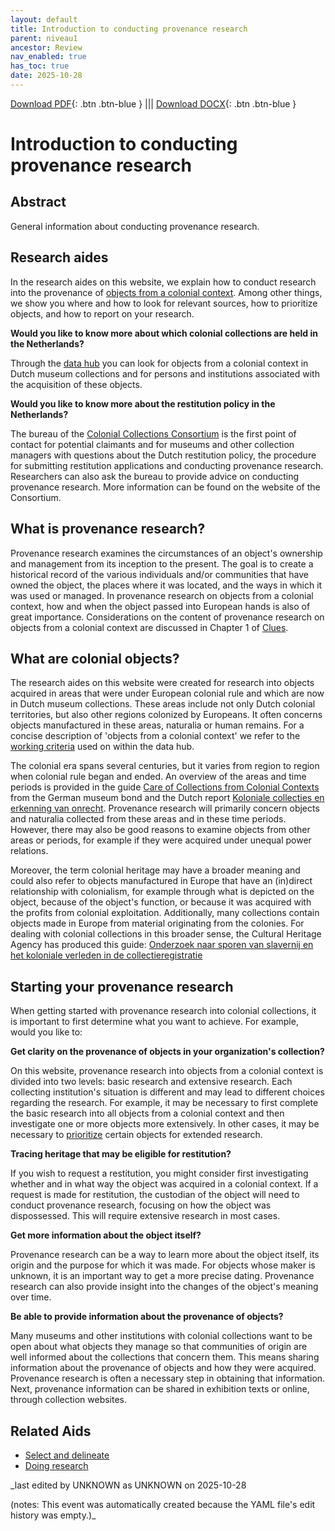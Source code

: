 ```yaml
---
layout: default
title: Introduction to conducting provenance research
parent: niveau1
ancestor: Review
nav_enabled: true
has_toc: true
date: 2025-10-28
--- 
```



[Download PDF](https://raw.githubusercontent.com/colonial-heritage/research-guides-dev/refs/heads/main/EXPORTS/review/PDF/niveau1/English/Introduction.pdf){: .btn .btn-blue } |||    [Download DOCX](https://raw.githubusercontent.com/colonial-heritage/research-guides-dev/refs/heads/main/EXPORTS/review/DOCX/niveau1/English/Introduction.docx){: .btn .btn-blue }


# Introduction to conducting provenance research


## Abstract

General information about conducting provenance research.

## Research aides

In the research aides on this website, we explain how to conduct research into the provenance of [objects from a colonial context](https://app.colonialcollections.nl/en/faq). Among other things, we show you where and how to look for relevant sources, how to prioritize objects, and how to report on your research.

**Would you like to know more about which colonial collections are held in the Netherlands?**

Through the [data hub](https://app.colonialcollections.nl) you can look for objects from a colonial context in Dutch museum collections and for persons and institutions associated with the acquisition of these objects. 

**Would you like to know more about the restitution policy in the Netherlands?**

The bureau of the [Colonial Collections Consortium](https://wp-dev.colonialcollections.org/index.php/contact/) is the first point of contact for potential claimants and for museums and other collection managers with questions about the Dutch restitution policy, the procedure for submitting restitution applications and conducting provenance research. Researchers can also ask the bureau to provide advice on conducting provenance research. More information can be found on the website of the Consortium.

## What is provenance research?

Provenance research examines the circumstances of an object's ownership and management from its inception to the present. The goal is to create a historical record of the various individuals and/or communities that have owned the object, the places where it was located, and the ways in which it was used or managed. In provenance research on objects from a colonial context, how and when the object passed into European hands is also of great importance. Considerations on the content of provenance research on objects from a colonial context are discussed in Chapter 1 of [Clues](https://pure.knaw.nl/ws/portalfiles/portal/496441991/RAP_PPROCE_FinalReport_Eindrapport_NL_v20_20200317.pdf).

## What are colonial objects?

The research aides on this website were created for research into objects acquired in areas that were under European colonial rule and which are now in Dutch museum collections. These areas include not only Dutch colonial territories, but also other regions colonized by Europeans. It often concerns objects manufactured in these areas, naturalia or human remains. For a concise description of 'objects from a colonial context' we refer to the [working criteria](https://wp-dev.colonialcollections.org/index.php/beleid-koloniale-collecties/) used on within the data hub.

The colonial era spans several centuries, but it varies from region to region when colonial rule began and ended. An overview of the areas and time periods is provided in the guide [Care of Collections from Colonial Contexts](https://www.museumsbund.de/wp-content/uploads/2021/03/mb-leitfaden-en-web.pdf) from the German museum bond and the Dutch report [Koloniale collecties en erkenning van onrecht](https://open.overheid.nl/documenten/ronl-1889c640-46ce-4ce7-87d0-f7b4299b8c3e/pdf). Provenance research will primarily concern objects and naturalia collected from these areas and in these time periods. However, there may also be good reasons to examine objects from other areas or periods, for example if they were acquired under unequal power relations.

Moreover, the term colonial heritage may have a broader meaning and could also refer to objects manufactured in Europe that have an (in)direct relationship with colonialism, for example through what is depicted on the object, because of the object's function, or because it was acquired with the profits from colonial exploitation. Additionally, many collections contain objects made in Europe from material originating from the colonies. For dealing with colonial collections in this broader sense, the Cultural Heritage Agency has produced this guide: [Onderzoek naar sporen van slavernij en het koloniale verleden in de collectieregistratie](https://www.cultureelerfgoed.nl/binaries/cultureelerfgoed/documenten/publicaties/2021/01/01/handreiking-onderzoek-naar-sporen-van-slavernij-en-het-koloniale-verleden-in-de-collectieregistratie/Handreiking+sporen+slavernij+en+koloniaal+verleden+in+collectieregistratie.pdf)

## Starting your provenance research

When getting started with provenance research into colonial collections, it is important to first determine what you want to achieve. For example, would you like to:

**Get clarity on the provenance of objects in your organization's collection?**

On this website, provenance research into objects from a colonial context is divided into two levels: basic research and extensive research. Each collecting institution's situation is different and may lead to different choices regarding the research. For example, it may be necessary to first complete the basic research into all objects from a colonial context and then investigate one or more objects more extensively. In other cases, it may be necessary to [prioritize](niveau1/English/SelectAndDelineate_20240425.yml) certain objects for extended research. 

**Tracing heritage that may be eligible for restitution?**

If you wish to request a restitution, you might consider first investigating whether and in what way the object was acquired in a colonial context. If a request is made for restitution, the custodian of the object will need to conduct provenance research, focusing on how the object was dispossessed. This will require extensive research in most cases. 

**Get more information about the object itself?**

Provenance research can be a way to learn more about the object itself, its origin and the purpose for which it was made. For objects whose maker is unknown, it is an important way to get a more precise dating. Provenance research can also provide insight into the changes of the object's meaning over time.

**Be able to provide information about the provenance of objects?**

Many museums and other institutions with colonial collections want to be open about what objects they manage so that communities of origin are well informed about the collections that concern them. This means sharing information about the provenance of objects and how they were acquired. Provenance research is often a necessary step in obtaining that information. Next, provenance information can be shared in exhibition texts or online, through collection websites.

## Related Aids

 - [Select and delineate](niveau1/English/SelectAndDelineate_20240425.yml)  
 - [Doing research](niveau1/English/DoingResearch_20240425.yml)  



_last edited by UNKNOWN as UNKNOWN on 2025-10-28

(notes: This event was automatically created because the YAML file's edit history was empty.)_
        